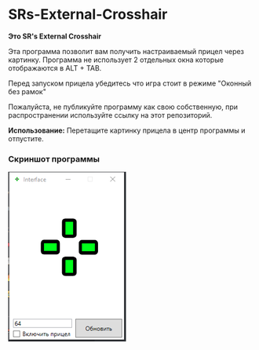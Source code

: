 # SRs-External-Crosshair

**Это SR's External Crosshair**

Эта программа позволит вам получить настраиваемый прицел через картинку.
Программа не использует 2 отдельных окна которые отображаются в ALT + TAB.

Перед запуском прицела убедитесь что игра стоит в режиме "Оконный без рамок"

Пожалуйста, не публикуйте программу как свою собственную, при распространении используйте ссылку на этот репозиторий.

**Использование:** Перетащите картинку прицела в центр программы и отпустите.

### **Скриншот программы**

![](/unknown.png?raw=true)
